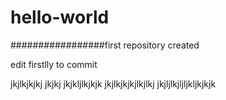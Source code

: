 # hello-world
#################first repository created
 
edit firstlly to commit

jkjlkjkjkj
jkjkj
jkjkljlkjkjk
jkjlkjkjkjlkjlkj
jkjljlkjljljkljkjkjk
